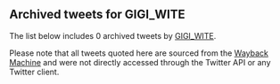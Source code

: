 ## Archived tweets for GIGI_WITE

The list below includes 0 archived tweets by
[GIGI_WITE](https://twitter.com/GIGI_WITE).

Please note that all tweets quoted here are sourced from the
[Wayback Machine](https://web.archive.org) and were not directly accessed through the Twitter API or
any Twitter client.

